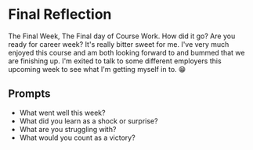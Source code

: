 # Final Reflection
The Final Week, The Final day of Course Work. How did it go? Are you ready for career week?
It's really bitter sweet for me.  I've very much enjoyed this course and am both looking forward to and bummed that we are finishing up.  I'm exited to talk to some different employers this upcoming week to see what I'm getting myself in to. 😁
## Prompts
- What went well this week?
- What did you learn as a shock or surprise?
- What are you struggling with?
- What would you count as a victory?